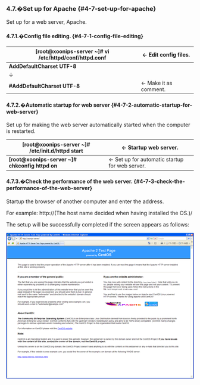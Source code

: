 ### 4.7.�Set up for Apache {#4-7-set-up-for-apache}

Set up for a web server, Apache.

#### 4.7.1.�Config file editing. {#4-7-1-config-file-editing}

| **[root@xoonips-server ~]# vi /etc/httpd/conf/httpd.conf** | ← Edit config files. |
| --- | --- |
| **AddDefaultCharset UTF-8** |
| ↓ |
| **#AddDefaultCharset UTF-8** | ← Make it as comment. |

#### 4.7.2.�Automatic startup for web server {#4-7-2-automatic-startup-for-web-server}

Set up for making the web server automatically started when the computer is restarted.

| **[root@xoonips-server ~]# /etc/init.d/httpd start** | ← Startup web server. |
| --- | --- |
| **[root@xoonips-server ~]# chkconfig httpd on** | ← Set up for automatic startup for web server. |

#### 4.7.3.�Check the performance of the web server. {#4-7-3-check-the-performance-of-the-web-server}

Startup the browser of another computer and enter the address.

For example: http://(The host name decided when having installed the OS.)/

The setup will be successfully completed if the screen appears as follows:

![](../../assets/check01.png)